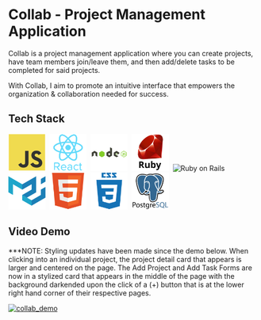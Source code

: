 # Collab - Project Management Application

Collab is a project management application where you can create projects, have team members join/leave them, and then add/delete tasks to be completed for said projects. 

With Collab, I aim to promote an intuitive interface that empowers the organization & collaboration needed for success.
 
 
 ## Tech Stack 
<img src="https://github.com/devicons/devicon/blob/master/icons/javascript/javascript-original.svg" title="JavaScript" alt="JavaScript" width="75" height="75"/>&nbsp;
<img src="https://github.com/devicons/devicon/blob/master/icons/react/react-original-wordmark.svg" title="React" alt="React" width="75" height="75"/>&nbsp;
<img src="https://github.com/devicons/devicon/blob/master/icons/nodejs/nodejs-original-wordmark.svg" title="NodeJS" alt="NodeJS" width="75" height="75"/>&nbsp;
<img src="https://github.com/devicons/devicon/blob/master/icons/ruby/ruby-original-wordmark.svg" title="Ruby" alt="Ruby" height="75"/>&nbsp;
<img src="https://upload.wikimedia.org/wikipedia/commons/1/16/Ruby_on_Rails-logo.png" title="Ruby on Rails" alt="Ruby on Rails" width="75" height="75"/>&nbsp;
<img src="https://github.com/devicons/devicon/blob/master/icons/materialui/materialui-original.svg" title="MUI" alt="MUI" height="75"/>&nbsp;
<img src="https://github.com/devicons/devicon/blob/master/icons/html5/html5-original.svg" title="HTML5" alt="HTML" width="75" height="75"/>&nbsp;
<img src="https://github.com/devicons/devicon/blob/master/icons/css3/css3-plain-wordmark.svg" title="CSS3" alt="CSS" width="75" height="75"/>&nbsp;
<img src="https://github.com/devicons/devicon/blob/master/icons/postgresql/postgresql-original-wordmark.svg" title="SQL" alt="SQL" width="75" height="75"/>&nbsp;
 
 ## Video Demo
 ***NOTE: Styling updates have been made since the demo below. When clicking into an individual project, the project detail card that appears is larger and centered on the page. The Add Project and Add Task Forms are now in a stylized card that appears in the middle of the page with the background darkended upon the click of a (+) button that is at the lower right hand corner of their respective pages.
 
 [![collab_demo](https://user-images.githubusercontent.com/97429214/200757625-98196ecf-247d-40fc-a9f2-bcfadf862bda.png)](https://www.youtube.com/watch?v=ypAD_oB4Ems)
 
